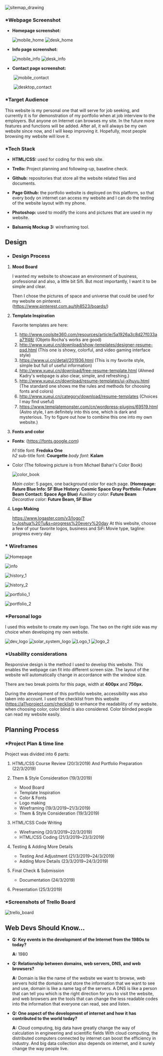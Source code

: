 ![sitemap_drawing](https://github.com/Joshua-Tu/links_Github/blob/master/sitemap_drawing.jpg?raw=true)





### *Webpage Screenshot

* **Homepage screenshot:**

  ![mobile_home](https://github.com/Joshua-Tu/links_Github/blob/master/WebPage_screenshot/mobile_Home.jpg?raw=true) ![desk_home](https://github.com/Joshua-Tu/links_Github/blob/master/WebPage_screenshot/desktop_Home.jpg?raw=true) 

  

* **Info page screenshot:**

  ![mobile_info](https://github.com/Joshua-Tu/links_Github/blob/master/WebPage_screenshot/mobile_info.jpg?raw=true) ![desk_info](https://github.com/Joshua-Tu/links_Github/blob/master/WebPage_screenshot/desktop_info.jpg?raw=true)



* **Contact page screenshot:**

  ​                                                                                                            ![mobile_contact](https://github.com/Joshua-Tu/links_Github/blob/master/WebPage_screenshot/mobile_contact.jpg?raw=true)

   

  ​                                         ![desktop_contact](https://github.com/Joshua-Tu/links_Github/blob/master/WebPage_screenshot/desktop_contact.jpg?raw=true)





### *Target Audience

This website is my personal one that will serve for job seeking, and currently it is for demonstration of my portfolio when at job interview to the employers. But anyone on Internet can browses my site. In the future more features and functions will be added. After all, it will always be my own website since now, and I will keep improving it. Hopefully, most people browsing my website will love it.



### *Tech Stack

* **HTML/CSS:** used for coding for this web site.

* **Trello:** Project planning and following-up, baseline check.

* **Github:** repositories that store all the website related files and documents.

* **Page Github:** the portfolio website is deployed on this platform, so that every body on internet can access my website and I can do the testing of the website layout with my phone.

* **Photoshop:** used to modify the icons and pictures that are used in my website.
* **Balsamiq Mockup 3:** wireframing tool. 



## Design

* ### Design  Process

1. **Mood Board**

   I wanted my website to showcase an environment of business, professional and also, a little bit Sifi. But most importantly, I want it to be simple and clear.

   Then I chose the pictures of space and universe that could be used for my website on pinterest. (https://www.pinterest.com.au/tjh8523/boards/)

2. **Template Inspiration** 

   Favorite templates are here:
   1. http://www.coolsite360.com/resources/article/5a1926a3c8d27f033aa71f48/  (Objeto Rocha's works are good)
   2. http://www.xueui.cn/download/show-templates/designer-resume-psd.html  (This one is showy, colorful, and video gaming interface style)
   3. https://www.ui.cn/detail/201936.html  (This is my favorite style, simple but full of useful information)
   4. http://www.xueui.cn/download/free-resume-template.html (Ahmed Kadry's webpage is also clear, simple, and refreshing.)
   5. http://www.xueui.cn/download/resume-templates/ui-xihuyu.html (The standard one shows me the rules and methods for choosing fonts and colors)
   6. http://www.xueui.cn/category/download/resume-templates (Choices I may find useful)
   7. https://www.templatemonster.com/cn/wordpress-plugins/69519.html (Astro style, I am definitely into this one, which is dark and mysterious. Try to figure out how to combine this one into my own website.)

3. **Fonts and color**

* **Fonts**: (https://fonts.google.com)

  *h1* title font:  **Fredoka One**  
  *h2* sub-title font:  **Courgette** 
  *body font*:  **Kalam**

* Color (The following picture is from Michael Bahari's Color Book)

  ![color_book](https://github.com/Joshua-Tu/links_Github/blob/master/color_book.jpg?raw=true)

  *Main color:*  5 pages, one background color for each page. **(Homepage: Future Blue  Info: SF Blue  History: Cosmic Space Gray Portfolio: Future Beam  Contact: Space Age Blue)**
  *Auxiliary color:* **Future Beam**
  *Decorative color:* **Future Beam, SF Blue**

4. **Logo Making**

   <https://www.logaster.com/v3/logo/?t=Joshua%20Tu&s=progress%20every%20day>
   At this website, choose a few of your favorite logos, business and SiFi Movie type, tagline: progress every day

### * Wireframes

![Homepage](https://github.com/Joshua-Tu/links_Github/blob/master/Wireframe_portfolio_website/Home.jpg?raw=true)

![info](https://github.com/Joshua-Tu/links_Github/blob/master/Wireframe_portfolio_website/info.jpg?raw=true)

![history_1](https://github.com/Joshua-Tu/links_Github/blob/master/Wireframe_portfolio_website/History.jpg?raw=true)

![history_2](https://github.com/Joshua-Tu/links_Github/blob/master/Wireframe_portfolio_website/History_2.jpg?raw=true)

![portfolio_1](https://github.com/Joshua-Tu/links_Github/blob/master/Wireframe_portfolio_website/portfolio.jpg?raw=true)

![portfolio_2](https://github.com/Joshua-Tu/links_Github/blob/master/Wireframe_portfolio_website/portfolio_2.jpg?raw=true)



### *Personal logo

I used this website to create my own logo. The two on the right side was my choice when developing my own website.

![dev_logo](https://github.com/Joshua-Tu/links_Github/blob/master/Logos/Dev_logo.jpg?raw=true) ![solar_system_logo](https://github.com/Joshua-Tu/links_Github/blob/master/Logos/solarSystem.jpg?raw=true) ![Logo_1](https://github.com/Joshua-Tu/links_Github/blob/master/Logos/%CF%80_logo_for_facebook_full.jpg?raw=true) ![logo_2](https://github.com/Joshua-Tu/links_Github/blob/master/Logos/%CF%80_pure.jpg?raw=true)

### *Usability considerations

Responsive design is the method I used to develop this website. This enables the webpage can fit into different screen size. The layout of the website will automatically change in accordance with the window size. 

There are two break points for this page, width at **400px** and **750px.**

During the development of this portfolio website, accessibility was also taken into account. I used the checklist from this website (https://a11yproject.com/checklist) to enhance the readability of my website. when choosing color, color blind is also considered. Color blinded people can read my website easily.



## Planning Process

### *Project Plan & time line

Project was divided into 6 parts:

1. HTML/CSS Course Review (20/3/2019) And Portfolio Preparation (22/3/2019)
2. Them & Style Consideration (19/3/2019)
   * Mood Board
   * Template Inspiration
   * Color & Fonts
   * Logo making
   * Wireframing (19/3/2019~21/3/2019)
   * Them & Style Consideration (19/3/2019)

3. HTML/CSS Code Writing
   * Wireframing (20/3/2019~22/3/2019)
   * HTML/CSS Coding (21/3/2019~23/3/2019)

4. Testing & Adding More Details
   * Testing And Adjustment (21/3/2019~24/3/2019)
   * Adding More Details (23/3/2019~24/3/2019)

5. Final Check & Submission
   * Documentation (24/3/2019)
6. Presentation (25/3/2019)

### *Screenshots of Trello Board

![trello_board](https://github.com/Joshua-Tu/links_Github/blob/master/trellow_board.jpg?raw=true)



## Web Devs Should Know...

* **Q: Key events in the development of the Internet from the 1980s to today?**

  **A:**  1980

  

* **Q: Relationship between domains, web servers, DNS, and web browsers?**

  **A:** Domain is like the name of the website we want to browse, web servers hold the domains and store the information that we want to see and use, domain is like a name tag of the servers. A DNS is like a person that can tell you which is the right direction for you to visit the website, and web browsers are the tools that can change the less readable codes into the information that everyone can read, see and listen.

  

* **Q: One aspect of the development of internet and how it has contributed to the world today?**

  **A:** Cloud computing, big data have greatly change the way of calculation in engineering and scientific fields With cloud computing, the distributed computers connected by internet can boost the efficiency in industry. And big data collection also depends on internet, and it surely change the way people live.

  











